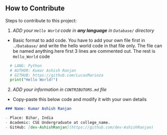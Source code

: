 ## How to Contribute

Steps to contribute to this project:

1. _ADD your `Hello World` code in **any language** in `Database/` directory_

- Basic format to add code. You have to add your own file first in `./Database/` and write the hello world code in that file only. The file can be named anything.here first 3 lines are commented out. The rest is `Hello_World` code

```py
  # LANG: Python
  # AUTHOR: Kumar Ashish Ranjan
  # GITHUB: https://github.com/LucasMarioza
  print("Hello World!")
```

2. _ADD your information in `CONTRIBUTORS.md` file_

- Copy-paste this below code and modify it with your own details

```markdown
### Name: Kumar Ashish Ranjan

- Place: Bihar, India
- Academic: CSE Undergraduate at college_name.
- GitHub: [dev-AshishRanjan](https://github.com/dev-AshishRanjan)
```
